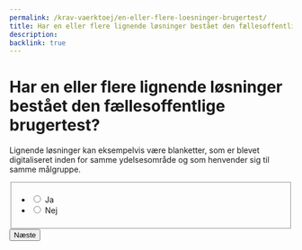 ```yaml
---
permalink: /krav-vaerktoej/en-eller-flere-loesninger-brugertest/
title: Har en eller flere lignende løsninger bestået den fællesoffentlige brugertest?
description: 
backlink: true
---
```

<h1>Har en eller flere lignende løsninger bestået den fællesoffentlige brugertest?</h1>
<p>Lignende løsninger kan eksempelvis være blanketter, som er blevet digitaliseret inden for samme ydelsesområde og som henvender sig til samme målgruppe.</p>
<form method="post" action="/" id="form-Q500">
    <div class="form-group">
        <fieldset>
            <span class="form-error-message d-none" id="error-message"></span>
            <ul class="nobullet-list">
                <li>
                    <input id="radio-yes" type="radio" name="radio" value="1" class="form-radio radio-large" />
                    <label for="radio-yes" class="">Ja</label>
                </li>
                <li>
                    <input id="radio-no" type="radio" name="radio" value="0" class="form-radio radio-large" />
                    <label for="radio-no" class="">Nej</label>
                </li>
            </ul>
        </fieldset>
    </div>
    <button type="submit" class="button button-primary mt-9">Næste</button>
</form>
